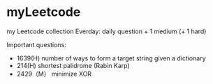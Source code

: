 # myLeetcode
my Leetcode collection
  Everday: daily question + 1 medium (+ 1 hard)

Important questions:
  - 1639(H) number of ways to form a target string given a dictionary
  - 214(H) shortest palidrome (Rabin Karp)
  - 2429（M） minimize XOR 
